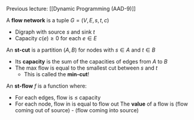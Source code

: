 Previous lecture: [[Dynamic Programming (AAD-9)]]

A **flow network** is a tuple $G = (V, E, s, t, c)$
- Digraph with source $s$ and sink $t$
- Capacity $c(e) \geq 0$ for each $e \in E$

An **st-cut** is a partition $(A,B)$ for nodes with $s \in A$ and $t \in B$
- Its **capacity** is the sum of the capacities of edges from $A$ to $B$
- The max flow is equal to the smallest cut between $s$ and $t$
	- This is called the **min-cut**!

An **st-flow** $f$ is a function where:
- For each edges, flow is $\leq$ capacity
- For each node, flow in is equal to flow out
The **value** of a flow is (flow coming out of source) - (flow coming into source)
